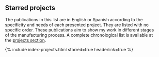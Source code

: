## Starred projects

The publications in this list are in English or Spanish according to the specificity and needs of each presented project. They are listed with no specific order. These publications aim to show my work in different stages of the manufacturing process. A complete chronological list is available at the [projects section](/projects).

{% include index-projects.html starred=true headerlink=true %}
